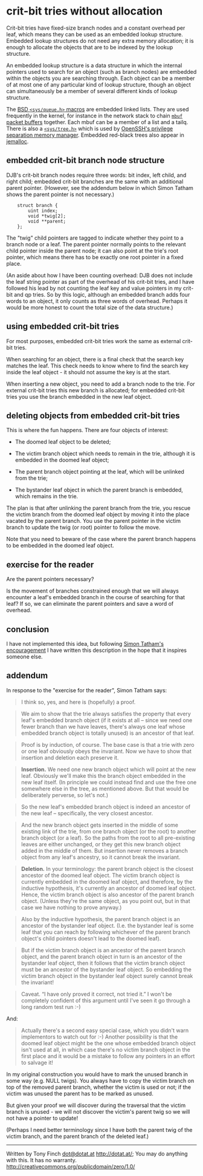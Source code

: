 crit-bit tries without allocation
=================================

Crit-bit tries have fixed-size branch nodes and a constant overhead
per leaf, which means they can be used as an embedded lookup
structure. Embedded lookup structures do not need any extra memory
allocation; it is enough to allocate the objects that are to be
indexed by the lookup structure.

An embedded lookup structure is a data structure in which the internal
pointers used to search for an object (such as branch nodes) are
embedded within the objects you are searching through. Each object can
be a member of at most one of any particular kind of lookup structure,
though an object can simultaneously be a member of several different
kinds of lookup structure.

The [BSD `<sys/queue.h>`
macros](https://svnweb.freebsd.org/base/head/sys/sys/queue.h?view=markup)
are embedded linked lists. They are used frequently in the kernel, for
instance in the network stack to chain [`mbuf` packet
buffers](https://svnweb.freebsd.org/base/head/sys/sys/mbuf.h?view=markup#l178)
together. Each mbuf can be a member of a list and a tailq. There is
also a
[`<sys/tree.h>`](http://cvsweb.openbsd.org/cgi-bin/cvsweb/src/sys/sys/tree.h?rev=HEAD&content-type=text/x-cvsweb-markup)
which is used by [OpenSSH's privilege separation memory
manager](http://cvsweb.openbsd.org/cgi-bin/cvsweb/src/usr.bin/ssh/monitor_mm.h?rev=HEAD&content-type=text/x-cvsweb-markup). Embedded red-black trees also appear in [jemalloc](https://github.com/jemalloc/jemalloc/blob/HEAD/include/jemalloc/internal/rb.h).


embedded crit-bit branch node structure
---------------------------------------

DJB's crit-bit branch nodes require three words: bit index, left
child, and right child; embedded crit-bit branches are the same with
an additional parent pointer. (However, see the addendum below in
which Simon Tatham shows the parent pointer is not necessary.)

        struct branch {
            uint index;
            void *twig[2];
            void **parent;
        };

The "twig" child pointers are tagged to indicate whether they point to
a branch node or a leaf. The parent pointer normally points to the
relevant child pointer inside the parent node; it can also point at
the trie's root pointer, which means there has to be exactly one root
pointer in a fixed place.

(An aside about how I have been counting overhead: DJB does not
include the leaf string pointer as part of the overhead of his
crit-bit tries, and I have followed his lead by not counting the leaf
key and value pointers in my crit-bit and qp tries. So by this logic,
although an embedded branch adds four words to an object, it only
counts as three words of overhead. Perhaps it would be more honest to
count the total size of the data structure.)


using embedded crit-bit tries
-----------------------------

For most purposes, embedded crit-bit tries work the same as external
crit-bit tries.

When searching for an object, there is a final check that the search
key matches the leaf. This check needs to know where to find the
search key inside the leaf object - it should not assume the key is at
the start.

When inserting a new object, you need to add a branch node to the
trie. For external crit-bit tries this new branch is allocated; for
embedded crit-bit tries you use the branch embedded in the new leaf
object.


deleting objects from embedded crit-bit tries
---------------------------------------------

This is where the fun happens. There are four objects of interest:

* The doomed leaf object to be deleted;

* The victim branch object which needs to remain in the trie, although
  it is embedded in the doomed leaf object;

* The parent branch object pointing at the leaf, which will be
  unlinked from the trie;

* The bystander leaf object in which the parent branch is embedded,
  which remains in the trie.

The plan is that after unlinking the parent branch from the trie, you
rescue the victim branch from the doomed leaf object by moving it into
the place vacated by the parent branch. You use the parent pointer in
the victim branch to update the twig (or root) pointer to follow the
move.

Note that you need to beware of the case where the parent branch
happens to be embedded in the doomed leaf object.


exercise for the reader
-----------------------

Are the parent pointers necessary?

Is the movement of branches constrained enough that we will always
encounter a leaf's embedded branch in the course of searching for that
leaf? If so, we can eliminate the parent pointers and save a word of
overhead.


conclusion
----------

I have not implemented this idea, but following [Simon Tatham's
encouragement](http://fanf.livejournal.com/137283.html) I have written
this description in the hope that it inspires someone else.


addendum
--------

In response to the "exercise for the reader", Simon Tatham says:

> I think so, yes, and here is (hopefully) a proof.

> We aim to show that the trie always satisfies the property that
> every leaf's embedded branch object (if it exists at all – since we
> need one fewer branch than we have leaves, there's always one leaf
> whose embedded branch object is totally unused) is an ancestor of
> that leaf.

> Proof is by induction, of course. The base case is that a trie with
> zero or one leaf obviously obeys the invariant. Now we have to show
> that insertion and deletion each preserve it.

> **Insertion.** We need one new branch object which will point at the new
> leaf. Obviously we'll make this the branch object embedded in the
> new leaf itself. (In principle we could instead find and use the
> free one somewhere else in the tree, as mentioned above. But that
> would be deliberately perverse, so let's not.)

> So the new leaf's embedded branch object is indeed an ancestor of
> the new leaf – specifically, the very closest ancestor.

> And the new branch object gets inserted in the middle of some
> existing link of the trie, from one branch object (or the root) to
> another branch object (or a leaf). So the paths from the root to all
> pre-existing leaves are either unchanged, or they get this new
> branch object added in the middle of them. But insertion never
> removes a branch object from any leaf's ancestry, so it cannot break
> the invariant.

> **Deletion.** In your terminology: the parent branch object is the
> closest ancestor of the doomed leaf object. The victim branch object
> is currently embedded in the doomed leaf object, and therefore, by
> the inductive hypothesis, it's currently an ancestor of doomed leaf
> object. Hence, the victim branch object is also ancestor of the
> parent branch object. (Unless they're the same object, as you point
> out, but in that case we have nothing to prove anyway.)

> Also by the inductive hypothesis, the parent branch object is an
> ancestor of the bystander leaf object. (I.e. the bystander leaf is
> some leaf that you can reach by following whichever of the parent
> branch object's child pointers doesn't lead to the doomed leaf).

> But if the victim branch object is an ancestor of the parent branch
> object, and the parent branch object in turn is an ancestor of the
> bystander leaf object, then it follows that the victim branch object
> must be an ancestor of the bystander leaf object. So embedding the
> victim branch object in the bystander leaf object surely cannot
> break the invariant!

> Caveat. “I have only proved it correct, not tried it.” I won't be
> completely confident of this argument until I've seen it go through
> a long random test run :-)

And:

> Actually there's a second easy special case, which you didn't warn
> implementors to watch out for :-) Another possibility is that the
> doomed leaf object might be the one whose embedded branch object
> isn't used at all, in which case there's no victim branch object in
> the first place and it would be a mistake to follow any pointers in
> an effort to salvage it!

In my original construction you would have to mark the unused branch
in some way (e.g. NULL twigs). You always have to copy the victim
branch on top of the removed parent branch, whether the victim is used
or not; if the victim was unused the parent has to be marked as
unused.

But given your proof we will discover during the traversal that the
victim branch is unused - we will not discover the victim's parent
twig so we will not have a pointer to update!

(Perhaps I need better terminology since I have both the parent twig
of the victim branch, and the parent branch of the deleted leaf.)

---------------------------------------------------------------------------

Written by Tony Finch <dot@dotat.at> <http://dotat.at/>;
You may do anything with this. It has no warranty.
<http://creativecommons.org/publicdomain/zero/1.0/>
